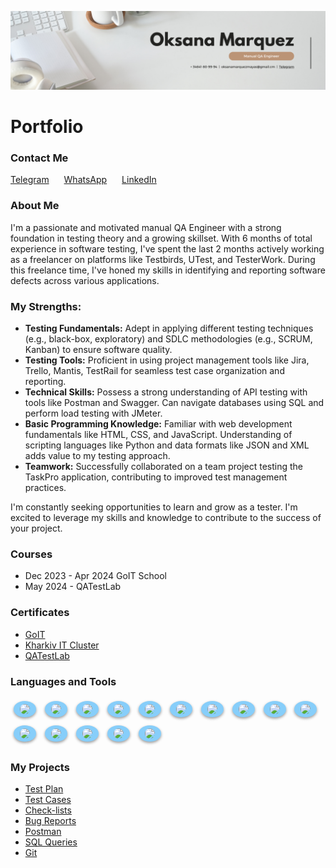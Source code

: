 [![Header](<https://github.com/OksanaMarquezMayas/OksanaMarquezMayas/blob/main/assets/White%20Minimalist%20Corporate%20Personal%20Profile%20LinkedIn%20Banner%20(1).png>)](<https://github.com/OksanaMarquezMayas/OksanaMarquezMayas/blob/main/assets/White%20Minimalist%20Corporate%20Personal%20Profile%20LinkedIn%20Banner%20(1).png>)

<h1>Portfolio</h1>

<h3>Contact Me</h3>
<div class="contact-links">
    <a href="https://t.me/oks_marma">Telegram</a>
    <a href="https://wa.link/xp8801">WhatsApp</a>
    <a href="https://www.linkedin.com/in/oksana-marquezmayas-122a452a4/">LinkedIn</a>
</div>

<h3>About Me</h3>

<p>I'm a passionate and motivated manual QA Engineer with a strong foundation in testing theory and a growing skillset. With 6 months of total experience in software testing, I've spent the last 2 months actively working as a freelancer on platforms like Testbirds, UTest, and TesterWork. During this freelance time, I've honed my skills in identifying and reporting software defects across various applications.</p>

<h3>My Strengths:</h3>
<ul>
    <li><b>Testing Fundamentals:</b> Adept in applying different testing techniques (e.g., black-box, exploratory) and SDLC methodologies (e.g., SCRUM, Kanban) to ensure software quality.</li>
    <li><b>Testing Tools:</b> Proficient in using project management tools like Jira, Trello, Mantis, TestRail for seamless test case organization and reporting.</li>
    <li><b>Technical Skills:</b> Possess a strong understanding of API testing with tools like Postman and Swagger. Can navigate databases using SQL and perform load testing with JMeter.</li>
    <li><b>Basic Programming Knowledge:</b> Familiar with web development fundamentals like HTML, CSS, and JavaScript. Understanding of scripting languages like Python and data formats like JSON and XML adds value to my testing approach.</li>
    <li><b>Teamwork:</b> Successfully collaborated on a team project testing the TaskPro application, contributing to improved test management practices.</li>
</ul>

<p>I'm constantly seeking opportunities to learn and grow as a tester. I'm excited to leverage my skills and knowledge to contribute to the success of your project.</p>

<h3>Courses</h3>
<ul>
    <li>Dec 2023 - Apr 2024 GoIT School</li>
    <li>May 2024 - QATestLab</li>
</ul>

<h3>Certificates</h3>
<ul>
    <li><a href="https://drive.google.com/file/d/1I_q39Cz27kQWRBhvxfMHQKeDcL2dRTto/view?usp=sharing">GoIT</a></li>
    <li><a href="https://drive.google.com/file/d/1_qJK6ddaMyPzsj4cbzBhkVpUS1bcp71C/view?usp=sharing">Kharkiv IT Cluster</a></li>
    <li><a href="#">QATestLab</a></li>
</ul>

<h3>Languages and Tools</h3>
<p>
    <img src="https://img.shields.io/badge/-Jira-FF0000?style=for-the-badge&logo=jira&logocolor=1E90FF" class="badge">
    <img src="https://img.shields.io/badge/-Trello-FF7F00?style=for-the-badge&logo=trello&logocolor=00BFFF" class="badge">
    <img src="https://img.shields.io/badge/-TestRail-FFFF00?style=for-the-badge&logo=testrail&logocolor=FFD700" class="badge">
    <img src="https://img.shields.io/badge/-Mantis-00FF00?style=for-the-badge&logo=mantis&logocolor=FFA500" class="badge">
    <img src="https://img.shields.io/badge/-SQL-0000FF?style=for-the-badge&logo=mysql&logocolor=FF4500" class="badge">
    <img src="https://img.shields.io/badge/-Postman-4B0082?style=for-the-badge&logo=postman&logocolor=FFA07A" class="badge">
    <img src="https://img.shields.io/badge/-JavaScript-9400D3?style=for-the-badge&logo=JavaScript&logocolor=FFD700" class="badge">
    <img src="https://img.shields.io/badge/-HTML-FF0000?style=for-the-badge&logo=html&logocolor=FF6347" class="badge">
    <img src="https://img.shields.io/badge/-CSS-FF7F00?style=for-the-badge&logo=css&logocolor=4682B4" class="badge">
    <img src="https://img.shields.io/badge/-Slack-FFFF00?style=for-the-badge&logo=slack&logocolor=FFB6C1" class="badge">
    <img src="https://img.shields.io/badge/-Git-00FF00?style=for-the-badge&logo=git&logocolor=FF6347" class="badge">
    <img src="https://img.shields.io/badge/-GitHub-0000FF?style=for-the-badge&logo=GitHub&logocolor=800080" class="badge">
    <img src="https://img.shields.io/badge/-JMeter-4B0082?style=for-the-badge&logo=jmeter&logocolor=FF4500" class="badge">
    <img src="https://img.shields.io/badge/-DevTools-9400D3?style=for-the-badge&logo=devtools&logocolor=B22222" class="badge">
    <img src="https://img.shields.io/badge/-VSCode-FF0000?style=for-the-badge&logo=VSCode&logocolor=1E90FF" class="badge">
</p>

<h3>My Projects</h3>
<ul>
    <li><a href="https://docs.google.com/document/d/1RZrPEcAFF3qvlHtcLMAvxWuV9sgHVhIG7xFzRuaPsaI/edit?usp=sharing">Test Plan</a></li>
    <li><a href="https://docs.google.com/spreadsheets/d/1LzwqUfEJZrWpD1oP4ev3_1H-BVTEKXcmk7Sytg1YxMs/edit?usp=sharing">Test Cases</a></li>
    <li><a href="https://docs.google.com/spreadsheets/d/17PIicMMMw9ZKPZ0kp7LntIfZQt93YerU/edit?usp=sharing&ouid=106552989132086504806&rtpof=true&sd=true">Check-lists</a></li>
    <li><a href="https://docs.google.com/spreadsheets/d/17wGAq_llLUVQoRoib1OW7BlBA5s2jGqZVMwP2a_c-0A/edit?usp=sharing">Bug Reports</a></li>
    <li><a href="https://www.postman.com/oksanamarq/workspace/oksana-marquez-trello/collection/34355286-64a2c5a2-fa3a-44fb-97f7-1636848c591f">Postman</a></li>
    <li><a href="https://docs.google.com/document/d/1gNLugpQn8KIuZn9_H3r1L4rhwO03_MoU2vxlPW6v-Ks/edit?usp=sharing">SQL Queries</a></li>
    <li><a href="https://docs.google.com/document/d/1QZlglsdBo5i861Aybo2hJhecT3VU4w7QjxQA8YQARjE/edit?usp=sharing">Git</a></li>
</ul>

<style>
.contact-links a {
    margin-right: 20px;
    display: inline-block;
}

.badge {
    font-size: 1.2em;
    padding: 5px 10px;
    background-color: #87CEFA; /* Updated to light blue color */
    border-radius: 60%; /* Rounded corners */
    box-shadow: 0 2px 4px rgba(0, 0, 0, 0.4);
    margin: 5px;
    display: inline-block;
}
</style>
